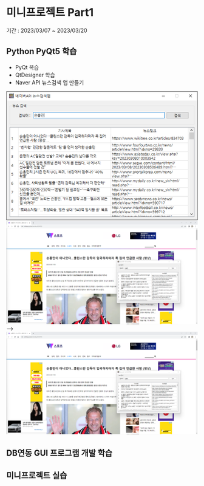 # 미니프로젝트 Part1
기간 : 2023/03/07 ~ 2023/03/20

## Python PyQt5 학습
- PyQt 복습
- QtDesigner 학습
- Naver API 뉴스검색 앱 만들기

![네이버뉴스앱](https://github.com/llsuzn/Mini_Projects/blob/main/images/naver_news.png?raw=true)
![](https://github.com/llsuzn/Mini_Projects/blob/main/images/naver_news2.png?raw=true)
-->
<img src="https://github.com/llsuzn/Mini_Projects/blob/main/images/naver_news2.png?raw=true" width=800>

## DB연동 GUI 프로그램 개발 학습

## 미니프로젝트 실습
